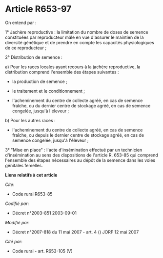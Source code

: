 # Article R653-97

On entend par :

1° Jachère reproductive : la limitation du nombre de doses de semence constituées par reproducteur mâle en vue d'assurer le
maintien de la diversité génétique et de prendre en compte les capacités physiologiques de ce reproducteur ;

2° Distribution de semence :

a) Pour les races locales ayant recours à la jachère reproductive, la distribution comprend l'ensemble des étapes suivantes :

- la production de semence ;

- le traitement et le conditionnement ;

- l'acheminement du centre de collecte agréé, en cas de semence fraîche, ou du dernier centre de stockage agréé, en cas de
semence congelée, jusqu'à l'éleveur ;

b) Pour les autres races :

- l'acheminement du centre de collecte agréé, en cas de semence fraîche, ou depuis le dernier centre de stockage agréé, en
cas de semence congelée, jusqu'à l'éleveur ;

3° "Mise en place" : l'acte d'insémination effectué par un technicien d'insémination au sens des dispositions de l'article R.
653-85 qui comprend l'ensemble des étapes nécessaires au dépôt de la semence dans les voies génitales femelles.

**Liens relatifs à cet article**

_Cite_:

  - Code rural R653-85

_Codifié par_:

  - Décret n°2003-851 2003-09-01

_Modifié par_:

  - Décret n°2007-818 du 11 mai 2007 - art. 4 () JORF 12 mai 2007

_Cité par_:

  - Code rural - art. R653-105 (V)
